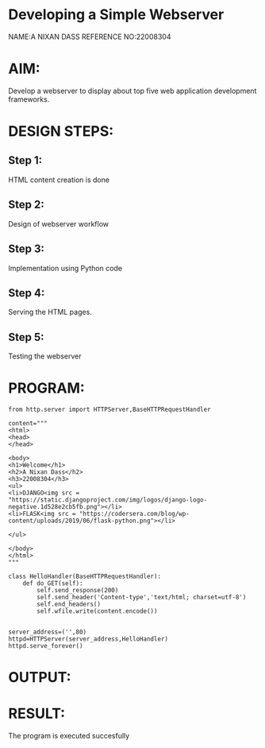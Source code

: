 # Developing a Simple Webserver
NAME:A NIXAN DASS 
REFERENCE NO:22008304
# AIM:

Develop a webserver to display about top five web application development frameworks.

# DESIGN STEPS:

## Step 1:

HTML content creation is done

## Step 2:

Design of webserver workflow

## Step 3:

Implementation using Python code

## Step 4:

Serving the HTML pages.

## Step 5:

Testing the webserver

# PROGRAM:
```
from http.server import HTTPServer,BaseHTTPRequestHandler

content="""
<html>
<head>
</head>

<body>
<h1>Welcome</h1>
<h2>A Nixan Dass</h2>
<h3>22008304</h3>
<ul>
<li>DJANGO<img src = "https://static.djangoproject.com/img/logos/django-logo-negative.1d528e2cb5fb.png"></li>
<li>FLASK<img src = "https://codersera.com/blog/wp-content/uploads/2019/06/flask-python.png"></li>

</ul>

</body>
</html>
"""

class HelloHandler(BaseHTTPRequestHandler):
    def do_GET(self):
        self.send_response(200)
        self.send_header('Content-type','text/html; charset=utf-8')
        self.end_headers()
        self.wfile.write(content.encode())


server_address=('',80)
httpd=HTTPServer(server_address,HelloHandler)
httpd.serve_forever()
```

# OUTPUT:

# RESULT:

The program is executed succesfully
